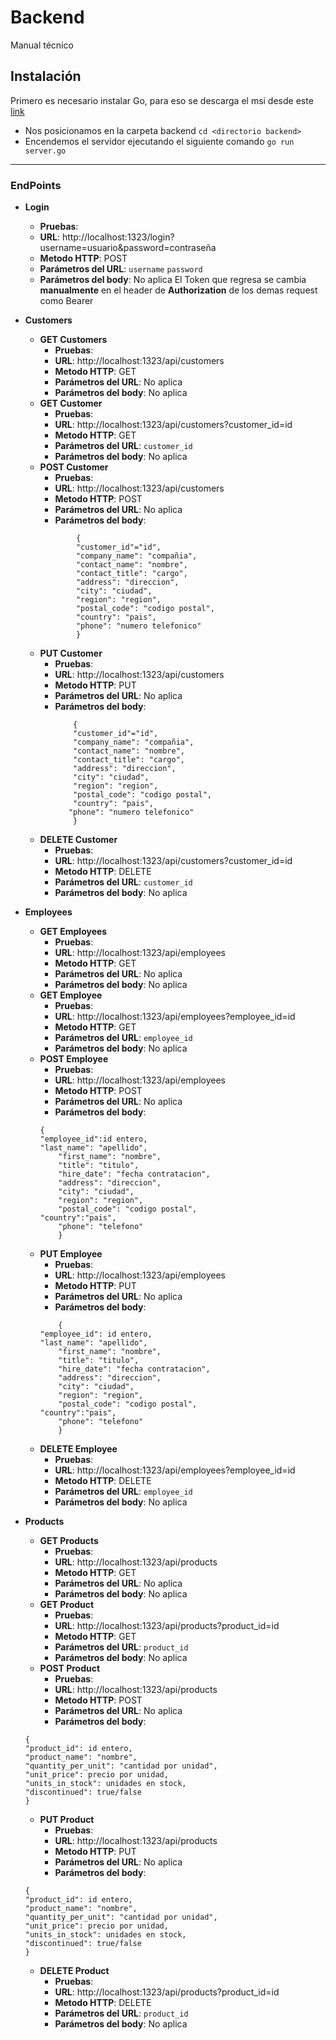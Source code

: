 

# Backend
Manual técnico

## Instalación
Primero es necesario instalar Go, para eso se descarga el msi desde este [link](https://golang.org/doc/install)
* Nos posicionamos en la carpeta backend
`cd <directorio backend>`
* Encendemos el servidor ejecutando el siguiente comando
`go run server.go`
----------

### EndPoints
* **Login**
	* **Pruebas**:
	* **URL**: http://localhost:1323/login?username=usuario&password=contraseña
	* **Metodo HTTP**: POST
	* **Parámetros del URL**: ``username`` ``password``
	* **Parámetros del body**: No aplica
El Token que regresa se cambia **manualmente** en el header de **Authorization** de los demas request como Bearer
* **Customers**
	* **GET Customers**
		* **Pruebas**:
		* **URL**: http://localhost:1323/api/customers
		* **Metodo HTTP**: GET
		* **Parámetros del URL**: No aplica
		* **Parámetros del body**: No aplica
	* **GET Customer**
		* **Pruebas**:
		* **URL**: http://localhost:1323/api/customers?customer_id=id
		* **Metodo HTTP**: GET
		* **Parámetros del URL**: ``customer_id``
		* **Parámetros del body**: No aplica
	* **POST Customer**
		* **Pruebas**:
		*  **URL**: http://localhost:1323/api/customers
		* **Metodo HTTP**: POST
		* **Parámetros del URL**: No aplica
		* **Parámetros del body**: 
		```
                {
                "customer_id"="id",
                "company_name": "compañia",
                "contact_name": "nombre",
                "contact_title": "cargo",
                "address": "direccion",
                "city": "ciudad",
                "region": "region",
                "postal_code": "codigo postal",
                "country": "pais",
                "phone": "numero telefonico"
                }
	     ```
	* **PUT Customer**
		* **Pruebas**:
		*  **URL**: http://localhost:1323/api/customers
		* **Metodo HTTP**: PUT
		* **Parámetros del URL**: No aplica
		* **Parámetros del body**: 
	        ```
                {
                "customer_id"="id",
                "company_name": "compañia",
                "contact_name": "nombre",
                "contact_title": "cargo",
                "address": "direccion",
                "city": "ciudad",
                "region": "region",
                "postal_code": "codigo postal",
                "country": "pais",
               "phone": "numero telefonico"
                }
             ```
	* **DELETE Customer**
		* **Pruebas**:
		* **URL**: http://localhost:1323/api/customers?customer_id=id
		* **Metodo HTTP**: DELETE
		* **Parámetros del URL**: ``customer_id``
		* **Parámetros del body**: No aplica

* **Employees**
	* **GET Employees**
	    * **Pruebas**:
	    * **URL**: http://localhost:1323/api/employees
	    * **Metodo HTTP**: GET
	    * **Parámetros del URL**: No aplica
	    * **Parámetros del body**: No aplica
	* **GET Employee**
	    * **Pruebas**:
	    * **URL**: http://localhost:1323/api/employees?employee_id=id
	    * **Metodo HTTP**: GET
	    * **Parámetros del URL**: ``employee_id``
	    * **Parámetros del body**: No aplica
	* **POST Employee**
	     * **Pruebas**:
	     * **URL**: http://localhost:1323/api/employees
	     * **Metodo HTTP**: POST
	     * **Parámetros del URL**: No aplica
	     * **Parámetros del body**:
	     ```
	     {
	     "employee_id":id entero,
	     "last_name": "apellido", 
             "first_name": "nombre", 
             "title": "titulo", 
             "hire_date": "fecha contratacion",
             "address": "direccion", 
             "city": "ciudad", 
             "region": "region", 
             "postal_code": "codigo postal", 
	     "country":"pais",
             "phone": "telefono"
             }
	     ```
	* **PUT Employee**
	    * **Pruebas**:
	    * **URL**: http://localhost:1323/api/employees
	    * **Metodo HTTP**: PUT
	    * **Parámetros del URL**: No aplica
	    * **Parámetros del body**:
	    ```
            {
	    "employee_id": id entero,
	    "last_name": "apellido", 
            "first_name": "nombre", 
            "title": "titulo", 
            "hire_date": "fecha contratacion",
            "address": "direccion", 
            "city": "ciudad", 
            "region": "region", 
            "postal_code": "codigo postal", 
	    "country":"pais",
            "phone": "telefono"
            }
         ```
	* **DELETE Employee**
	    * **Pruebas**:
	    * **URL**: http://localhost:1323/api/employees?employee_id=id
	    * **Metodo HTTP**: DELETE
	    * **Parámetros del URL**: ``employee_id``
	    * **Parámetros del body**: No aplica
	
* **Products**
	* **GET Products**
	    * **Pruebas**:
	    * **URL**: http://localhost:1323/api/products
	    * **Metodo HTTP**: GET
	    * **Parámetros del URL**: No aplica
	    * **Parámetros del body**: No aplica
	* **GET Product**
	    * **Pruebas**:
	    * **URL**: http://localhost:1323/api/products?product_id=id
	    * **Metodo HTTP**: GET
	    * **Parámetros del URL**: ``product_id``
	    * **Parámetros del body**: No aplica
	* **POST Product**
	     * **Pruebas**:
	     * **URL**: http://localhost:1323/api/products
	     * **Metodo HTTP**: POST
	     * **Parámetros del URL**: No aplica
	     * **Parámetros del body**:
	```
	{
	"product_id": id entero,
	"product_name": "nombre",
	"quantity_per_unit": "cantidad por unidad",
	"unit_price": precio por unidad,
	"units_in_stock": unidades en stock,
	"discontinued": true/false
	}    
	```
	* **PUT Product**
	    * **Pruebas**:
	    * **URL**: http://localhost:1323/api/products
	    * **Metodo HTTP**: PUT
	    * **Parámetros del URL**: No aplica
	    * **Parámetros del body**:
	```
	{
	"product_id": id entero,
	"product_name": "nombre",
	"quantity_per_unit": "cantidad por unidad",
	"unit_price": precio por unidad,
	"units_in_stock": unidades en stock,
	"discontinued": true/false
	}    
	```
	* **DELETE Product**
	    * **Pruebas**:
	    * **URL**: http://localhost:1323/api/products?product_id=id
	    * **Metodo HTTP**: DELETE
	    * **Parámetros del URL**: ``product_id``
	    * **Parámetros del body**: No aplica


 

